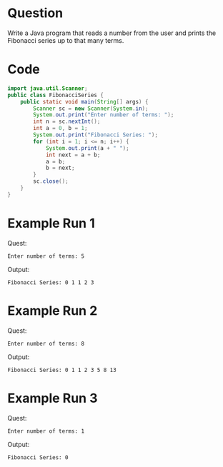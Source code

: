 # Question
Write a Java program that reads a number from the user and prints the Fibonacci series up to that many terms.

# Code
```java
import java.util.Scanner;
public class FibonacciSeries {
    public static void main(String[] args) {
        Scanner sc = new Scanner(System.in);
        System.out.print("Enter number of terms: ");
        int n = sc.nextInt();
        int a = 0, b = 1;
        System.out.print("Fibonacci Series: ");
        for (int i = 1; i <= n; i++) {
            System.out.print(a + " ");
            int next = a + b;
            a = b;
            b = next;
        }
        sc.close();
    }
}
```

# Example Run 1
Quest:
```
Enter number of terms: 5
```
Output:
```
Fibonacci Series: 0 1 1 2 3
```

# Example Run 2
Quest:
```
Enter number of terms: 8
```
Output:
```
Fibonacci Series: 0 1 1 2 3 5 8 13
```

# Example Run 3
Quest:
```
Enter number of terms: 1
```
Output:
```
Fibonacci Series: 0
```
